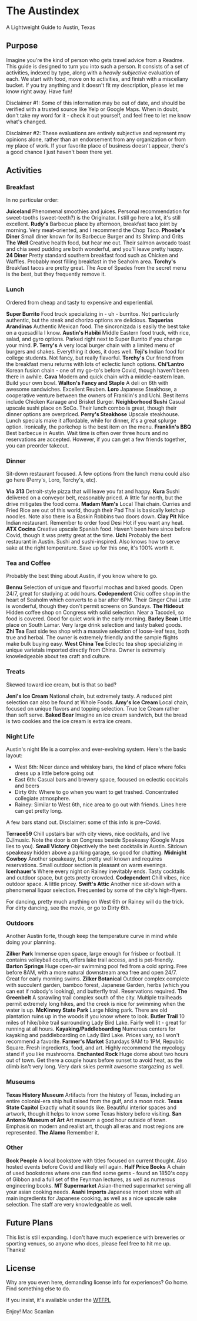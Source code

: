 # The Austindex

A Lightweight Guide to Austin, Texas

## Purpose

Imagine you're the kind of person who gets travel advice from a Readme.  This guide is designed to turn you into such a person.  It consists of a set of activities, indexed by type, along with a _heavily subjective_ evaluation of each.  We start with food, move on to activities, and finish with a miscellany bucket.  If you try anything and it doesn't fit my description, please let me know right away.  Have fun!

Disclaimer #1: Some of this information may be out of date, and should be verified with a trusted source like Yelp or Google Maps.  When in doubt, don't take my word for it - check it out yourself, and feel free to let me know what's changed.

Disclaimer #2: These evaluations are entirely subjective and represent my opinions alone, rather than an endorsement from any organization or from my place of work.  If your favorite place of business doesn't appear, there's a good chance I just haven't been there yet.

## Activities

### Breakfast

In no particular order:

**Juiceland** Phenomenal smoothies and juices.  Personal recommendation for sweet-tooths (sweet-teeth?) is the Originator.  I still go here a lot, it's still excellent.
**Rudy's** Barbecue place by afternoon, breakfast taco joint by morning.  Very meat-oriented, and I recommend the Chop Taco.
**Phoebe's Diner** Small diner known for its Barbecue Burger and its Shrimp and Grits
**The Well** Creative health food, but hear me out.  Their salmon avocado toast and chia seed pudding are both wonderful, and you'll leave pretty happy.
**24 Diner** Pretty standard southern breakfast food such as Chicken and Waffles.  Probably most filling breakfast in the Seaholm area.
**Torchy's** Breakfast tacos are pretty great.  The Ace of Spades from the secret menu is the best, but they frequently remove it.

### Lunch

Ordered from cheap and tasty to expensive and experiential.

**Super Burrito** Food truck specializing in - uh - burritos.  Not particularly authentic, but the steak and chorizo options are delicious.
**Taquerias Arandinas** Authentic Mexican food.  The sincronizada is easily the best take on a quesadilla I know.
**Austin's Habibi** Middle Eastern food truck, with rice, salad, and gyro options.  Parked right next to Super Burrito if you change your mind.
**P. Terry's** A very local burger chain with a limited menu of burgers and shakes.  Everything it does, it does well.
**Teji's** Indian food for college students.  Not fancy, but really flavorful.
**Torchy's** Our friend from the breakfast menu returns with lots of eclectic lunch options.
**Chi'Lantro** Korean fusion chain - one of my go-to's before Covid, though haven't been there in awhile.
**Cava** Modern and quick chain with a middle-eastern lean.  Build your own bowl.
**Walton's Fancy and Staple** A deli on 6th with awesome sandwiches.  Excellent Reuben.
**Loro** Japanese Steakhose, a cooperative venture between the owners of Franklin's and Uchi.  Best items include Chicken Karaage and Brisket Burger.
**Neighborhood Sushi** Casual upscale sushi place on SoCo.  Their lunch combo is great, though their dinner options are overpriced.
**Perry's Steakhose** Upscale steakhouse.  Lunch specials make it affordable, while for dinner, it's a great splurge option.  Ironically, the porkchop is the best item on the menu.
**Franklin's BBQ** Best barbecue in Austin.  Wait time is often over three hours and no reservations are accepted.  However, if you can get a few friends together, you can preorder takeout.

### Dinner

Sit-down restaurant focused. A few options from the lunch menu could also go here (Perry's, Loro, Torchy's, etc).

**Via 313** Detroit-style pizza that will leave you fat and happy.
**Kura** Sushi delivered on a conveyor belt, reasonably priced.  A little far north, but the drive mitigates the food coma.
**Madam Mam's** Local Thai chain.  Curries and Fried Rice are out of this world, though their Pad Thai is basically ketchup noodles. Note also there is a Baskin Robbins two doors down.
**Clay Pit** Nice Indian restaurant.  Remember to order food Desi Hot if you want any heat.
**ATX Cocina** Creative upscale Spanish food.  Haven't been here since before Covid, though it was pretty great at the time.
**Uchi** Probably the best restaurant in Austin.  Sushi and sushi-inspired.  Also knows how to serve sake at the right temperature.  Save up for this one, it's 100% worth it.

### Tea and Coffee

Probably the best thing about Austin, if you know where to go.

**Bennu** Selection of unique and flavorful mochas and baked goods.  Open 24/7, great for studying at odd hours.
**Codependent** Chic coffee shop in the heart of Seaholm which converts to a bar after 6PM.  Their Ginger Chai Latte is wonderful, though they don't permit screens on Sundays.
**The Hideout** Hidden coffee shop on Congress with solid selection.  Near a Tacodeli, so food is covered.  Good for quiet work in the early morning.
**Barley Bean** Little place on South Lamar.  Very large drink selection and tasty baked goods.
**Zhi Tea** East side tea shop with a massive selection of loose-leaf teas, both true and herbal.  The owner is extremely friendly and the sample flights make bulk buying easy.
**West China Tea** Eclectic tea shop specializing in unique varietals imported directly from China.  Owner is extremely knowledgeable about tea craft and culture.

### Treats

Skewed toward ice cream, but is that so bad?

**Jeni's Ice Cream** National chain, but extremely tasty.  A reduced pint selection can also be found at Whole Foods.
**Amy's Ice Cream** Local chain, focused on unique flavors and topping selection.  True Ice Cream rather than soft serve.
**Baked Bear** Imagine an ice cream sandwich, but the bread is two cookies and the ice cream is extra ice cream.

### Night Life

Austin's night life is a complex and ever-evolving system.  Here's the basic layout:
* West 6th: Nicer dance and whiskey bars, the kind of place where folks dress up a little before going out
* East 6th: Casual bars and brewery space, focused on eclectic cocktails and beers
* Dirty 6th: Where to go when you want to get trashed.  Concentrated collegiate atmosphere.
* Rainey: Similar to West 6th, nice area to go out with friends.  Lines here can get pretty long.

A few bars stand out.  Disclaimer: some of this info is pre-Covid.

**Terrace59** Chill upstairs bar with city views, nice cocktails, and live DJ/music.  Note the door is on Congress beside Speakeasy (Google Maps lies to you).
**Small Victory** Objectively the best cocktails in Austin.  Sitdown speakeasy hidden above a parking garage, so good for chatting.
**Midnight Cowboy** Another speakeasy, but pretty well known and requires reservations.  Small outdoor section is pleasant on warm evenings.
**Icenhauer's** Where every night on Rainey inevitably ends.  Tasty cocktails and outdoor space, but gets pretty crowded.
**Codependent** Chill vibes, nice outdoor space.  A little pricey.
**Swift's Attic** Another nice sit-down with a phenomenal liquor selection.  Frequented by some of the city's high-flyers.

For dancing, pretty much anything on West 6th or Rainey will do the trick.  For dirty dancing, see the movie, or go to Dirty 6th.

### Outdoors

Another Austin forte, though keep the temperature curve in mind while doing your planning.

**Zilker Park** Immense open space, large enough for frisbee or football.  It contains volleyball courts, offers lake trail access, and is pet-friendly.
**Barton Springs** Huge open-air swimming pool fed from a cold spring.  Free before 8AM, with a more natural downstream area free and open 24/7.  Great for early morning swims.
**Zilker Botanical** Outdoor complex complete with succulent garden, bamboo forest, Japanese Garden, herbs (which you can eat if nobody's looking), and butterfly trail.  Reservations required.
**The Greenbelt** A sprawling trail complex south of the city.  Multiple trailheads permit extremely long hikes, and the creek is nice for swimming when the water is up.
**McKinney State Park** Large hiking park.  There are old plantation ruins up in the woods if you know where to look.
**Butler Trail** 10 miles of hike/bike trail surrounding Lady Bird Lake.  Fairly well lit - great for running at all hours.
**Kayaking/Paddleboarding** Numerous centers for kayaking and paddleboarding on Lady Bird Lake.  Prices vary, so I won't recommend a favorite.
**Farmer's Market** Saturdays 9AM to 1PM, Republic Square.  Fresh ingredients, food, and art.  Highly recommend the mycology stand if you like mushrooms.
**Enchanted Rock** Huge dome about two hours out of town.  Get there a couple hours before sunset to avoid heat, as the climb isn't very long.  Very dark skies permit awesome stargazing as well.

### Museums
**Texas History Museum** Artifacts from the history of Texas, including an entire colonial-era ship hull raised from the gulf, and a moon rock.
**Texas State Capitol** Exactly what it sounds like.  Beautiful interior spaces and artwork, though it helps to know some Texas history before visiting.
**San Antonio Museum of Art** Art museum a good hour outside of town.  Emphasis on modern and realist art, though all eras and most regions are represented.
**The Alamo** Remember it.

### Other

**Book People** A local bookstore with titles focused on current thought.  Also hosted events before Covid and likely will again.
**Half Price Books** A chain of used bookstores where one can find some gems - found an 1850's copy of Gibbon and a full set of the Feynman lectures, as well as numerous engineering books.
**MT Supermarket** Asian-themed supermarket serving all your asian cooking needs.
**Asahi Imports** Japanese import store with all main ingredients for Japanese cooking, as well as a nice upscale sake selection.  The staff are very knowledgeable as well.

## Future Plans

This list is still expanding.  I don't have much experience with breweries or sporting venues, so anyone who does, please feel free to hit me up.  Thanks!

## License

Why are you even here, demanding license info for experiences?  Go home.  Find something else to do.

If you insist, it's available under the [WTFPL](http://www.wtfpl.net/txt/copying/)

Enjoy!
Mac Scanlan
